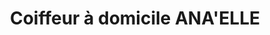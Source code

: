 ---
title: "Coiffeur à domicile ANA'ELLE"
url: /sandillon/coiffeur-a-domicile-anaelle/
shop: Friseur
---